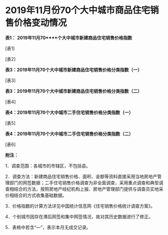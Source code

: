 # 2019年11月份70个大中城市商品住宅销售价格变动情况

**表****1****：** **2019****年****11****月****70****个大中城市新建商品住宅销售价格指数**

\[表1\]

\[表2\]

**表****3****：****2019****年****11****月****70****个大中城市新建商品住宅销售价格分类指数（一）**

\[表3\]

**表****3****：****2019****年****11****月****70****个大中城市新建商品住宅销售价格分类指数（二）**

\[表4\]

**表****4****：****2019****年****11****月****70****个大中城市二手住宅销售价格分类指数（一）**

\[表5\]

**表****4****：****2019****年****11****月****70****个大中城市二手住宅销售价格分类指数（二）**

\[表6\]

**附注：**

1．调查范围：各城市的市辖区，不包括县。

2．调查方法：新建商品住宅销售价格、面积、金额等资料直接采用当地房地产管理部门的网签数据；二手住宅销售价格调查为非全面调查，采用重点调查和典型调查相结合的方法，按照房地产经纪机构上报、房地产管理部门提供与调查员实地采价相结合的方式收集基础数据。

3．价格指数的计算方法详见中国统计信息网《住宅销售价格统计调查方案》。

4．个别城市因存在滞后网签和集中网签情况，故对其历史数据进行了修正。

5．表格中若含“—”，表示本月无成交记录。